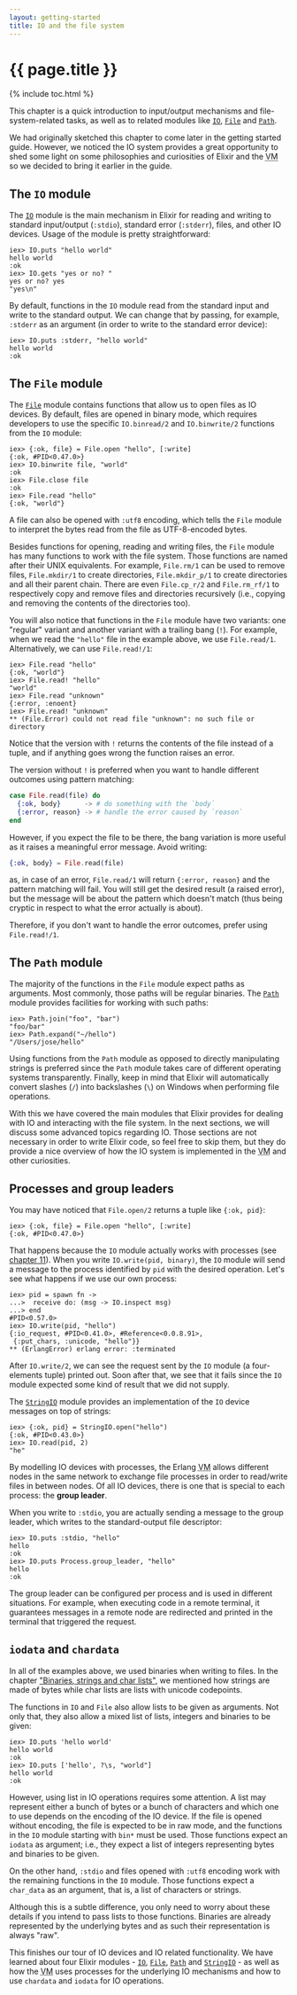 ```yaml
---
layout: getting-started
title: IO and the file system
---
```


# {{ page.title }}

{% include toc.html %}

This chapter is a quick introduction to input/output mechanisms and file-system-related tasks, as well as to related modules like [`IO`](https://hexdocs.pm/elixir/IO.html), [`File`](https://hexdocs.pm/elixir/File.html) and [`Path`](https://hexdocs.pm/elixir/Path.html).

We had originally sketched this chapter to come later in the getting started guide. However, we noticed the IO system provides a great opportunity to shed some light on some philosophies and curiosities of Elixir and the <abbr title="Virtual Machine">VM</abbr> so we decided to bring it earlier in the guide.

## The `IO` module

The [`IO`](http://elixir-lang.org/docs/v1.0/elixir/IO.html) module is the main mechanism in Elixir for reading and writing to standard input/output (`:stdio`), standard error (`:stderr`), files, and other IO devices. Usage of the module is pretty straightforward:

```iex
iex> IO.puts "hello world"
hello world
:ok
iex> IO.gets "yes or no? "
yes or no? yes
"yes\n"
```

By default, functions in the `IO` module read from the standard input and write to the standard output. We can change that by passing, for example, `:stderr` as an argument (in order to write to the standard error device):

```iex
iex> IO.puts :stderr, "hello world"
hello world
:ok
```

## The `File` module

The [`File`](https://hexdocs.pm/elixir/File.html) module contains functions that allow us to open files as IO devices. By default, files are opened in binary mode, which requires developers to use the specific `IO.binread/2` and `IO.binwrite/2` functions from the `IO` module:

```iex
iex> {:ok, file} = File.open "hello", [:write]
{:ok, #PID<0.47.0>}
iex> IO.binwrite file, "world"
:ok
iex> File.close file
:ok
iex> File.read "hello"
{:ok, "world"}
```

A file can also be opened with `:utf8` encoding, which tells the `File` module to interpret the bytes read from the file as UTF-8-encoded bytes.

Besides functions for opening, reading and writing files, the `File` module has many functions to work with the file system. Those functions are named after their UNIX equivalents. For example, `File.rm/1` can be used to remove files, `File.mkdir/1` to create directories, `File.mkdir_p/1` to create directories and all their parent chain. There are even `File.cp_r/2` and `File.rm_rf/1` to respectively copy and remove files and directories recursively (i.e., copying and removing the contents of the directories too).

You will also notice that functions in the `File` module have two variants: one "regular" variant and another variant with a trailing bang (`!`). For example, when we read the `"hello"` file in the example above, we use `File.read/1`. Alternatively, we can use `File.read!/1`:

```iex
iex> File.read "hello"
{:ok, "world"}
iex> File.read! "hello"
"world"
iex> File.read "unknown"
{:error, :enoent}
iex> File.read! "unknown"
** (File.Error) could not read file "unknown": no such file or directory
```

Notice that the version with `!` returns the contents of the file instead of a tuple, and if anything goes wrong the function raises an error.

The version without `!` is preferred when you want to handle different outcomes using pattern matching:

```elixir
case File.read(file) do
  {:ok, body}      -> # do something with the `body`
  {:error, reason} -> # handle the error caused by `reason`
end
```

However, if you expect the file to be there, the bang variation is more useful as it raises a meaningful error message. Avoid writing:

```elixir
{:ok, body} = File.read(file)
```

as, in case of an error, `File.read/1` will return `{:error, reason}` and the pattern matching will fail. You will still get the desired result (a raised error), but the message will be about the pattern which doesn't match (thus being cryptic in respect to what the error actually is about).

Therefore, if you don't want to handle the error outcomes, prefer using `File.read!/1`.

## The `Path` module

The majority of the functions in the `File` module expect paths as arguments. Most commonly, those paths will be regular binaries. The [`Path`](https://hexdocs.pm/elixir/Path.html) module provides facilities for working with such paths:

```iex
iex> Path.join("foo", "bar")
"foo/bar"
iex> Path.expand("~/hello")
"/Users/jose/hello"
```

Using functions from the `Path` module as opposed to directly manipulating strings is preferred since the `Path` module takes care of different operating systems transparently. Finally, keep in mind that Elixir will automatically convert slashes (`/`) into backslashes (`\`) on Windows when performing file operations.

With this we have covered the main modules that Elixir provides for dealing with IO and interacting with the file system. In the next sections, we will discuss some advanced topics regarding IO. Those sections are not necessary in order to write Elixir code, so feel free to skip them, but they do provide a nice overview of how the IO system is implemented in the <abbr title="Virtual Machine">VM</abbr> and other curiosities.

## Processes and group leaders

You may have noticed that `File.open/2` returns a tuple like `{:ok, pid}`:

```iex
iex> {:ok, file} = File.open "hello", [:write]
{:ok, #PID<0.47.0>}
```

That happens because the `IO` module actually works with processes (see [chapter 11](/getting-started/processes.html)). When you write `IO.write(pid, binary)`, the `IO` module will send a message to the process identified by `pid` with the desired operation. Let's see what happens if we use our own process:

```iex
iex> pid = spawn fn ->
...>  receive do: (msg -> IO.inspect msg)
...> end
#PID<0.57.0>
iex> IO.write(pid, "hello")
{:io_request, #PID<0.41.0>, #Reference<0.0.8.91>,
 {:put_chars, :unicode, "hello"}}
** (ErlangError) erlang error: :terminated
```

After `IO.write/2`, we can see the request sent by the `IO` module (a four-elements tuple) printed out. Soon after that, we see that it fails since the `IO` module expected some kind of result that we did not supply.

The [`StringIO`](https://hexdocs.pm/elixir/StringIO.html) module provides an implementation of the `IO` device messages on top of strings:

```iex
iex> {:ok, pid} = StringIO.open("hello")
{:ok, #PID<0.43.0>}
iex> IO.read(pid, 2)
"he"
```

By modelling IO devices with processes, the Erlang <abbr title="Virtual Machine">VM</abbr> allows different nodes in the same network to exchange file processes in order to read/write files in between nodes. Of all IO devices, there is one that is special to each process: the **group leader**.

When you write to `:stdio`, you are actually sending a message to the group leader, which writes to the standard-output file descriptor:

```iex
iex> IO.puts :stdio, "hello"
hello
:ok
iex> IO.puts Process.group_leader, "hello"
hello
:ok
```

The group leader can be configured per process and is used in different situations. For example, when executing code in a remote terminal, it guarantees messages in a remote node are redirected and printed in the terminal that triggered the request.

## `iodata` and `chardata`

In all of the examples above, we used binaries when writing to files. In the chapter ["Binaries, strings and char lists"](/getting-started/binaries-strings-and-char-lists.html), we mentioned how strings are made of bytes while char lists are lists with unicode codepoints.

The functions in `IO` and `File` also allow lists to be given as arguments. Not only that, they also allow a mixed list of lists, integers and binaries to be given:

```iex
iex> IO.puts 'hello world'
hello world
:ok
iex> IO.puts ['hello', ?\s, "world"]
hello world
:ok
```

However, using list in IO operations requires some attention. A list may represent either a bunch of bytes or a bunch of characters and which one to use depends on the encoding of the IO device. If the file is opened without encoding, the file is expected to be in raw mode, and the functions in the `IO` module starting with `bin*` must be used. Those functions expect an `iodata` as argument; i.e., they expect a list of integers representing bytes and binaries to be given.

On the other hand, `:stdio` and files opened with `:utf8` encoding work with the remaining functions in the `IO` module. Those functions expect a `char_data` as an argument, that is, a list of characters or strings.

Although this is a subtle difference, you only need to worry about these details if you intend to pass lists to those functions. Binaries are already represented by the underlying bytes and as such their representation is always "raw".

This finishes our tour of IO devices and IO related functionality. We have learned about four Elixir modules - [`IO`](https://hexdocs.pm/elixir/IO.html), [`File`](https://hexdocs.pm/elixir/File.html), [`Path`](https://hexdocs.pm/elixir/Path.html) and [`StringIO`](https://hexdocs.pm/elixir/StringIO.html) - as well as how the <abbr title="Virtual Machine">VM</abbr> uses processes for the underlying IO mechanisms and how to use `chardata` and `iodata` for IO operations.
